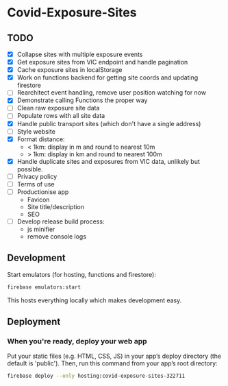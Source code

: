 # Covid-Exposure-Sites

## TODO

- [x] Collapse sites with multiple exposure events
- [x] Get exposure sites from VIC endpoint and handle pagination
- [x] Cache exposure sites in localStorage
- [x] Work on functions backend for getting site coords and updating firestore
- [ ] Rearchitect event handling, remove user position watching for now
- [x] Demonstrate calling Functions the proper way
- [ ] Clean raw exposure site data
- [ ] Populate rows with all site data
- [x] Handle public transport sites (which don't have a single address)
- [ ] Style website
- [x] Format distance:
  - < 1km: display in m and round to nearest 10m
  - \> 1km: display in km and round to nearest 100m
- [x] Handle duplicate sites and exposures from VIC data, unlikely but possible.
- [ ] Privacy policy
- [ ] Terms of use
- [ ] Productionise app
  - Favicon
  - Site title/description
  - SEO
- [ ] Develop release build process:
  - js minifier
  - remove console logs

## Development

Start emulators (for hosting, functions and firestore):

```bash
firebase emulators:start
```

This hosts everything locally which makes development easy.

## Deployment

### When you're ready, deploy your web app

Put your static files (e.g. HTML, CSS, JS) in your app’s deploy directory (the default is 'public'). Then, run this command from your app’s root directory:

```bash
firebase deploy --only hosting:covid-exposure-sites-322711
```
